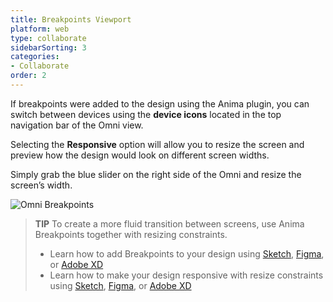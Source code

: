 ```yaml
---
title: Breakpoints Viewport
platform: web
type: collaborate
sidebarSorting: 3
categories: 
- Collaborate
order: 2
---
```


If breakpoints were added to the design using the Anima plugin, you can switch between devices using the **device icons** located in the top navigation bar of the Omni view.

Selecting the **Responsive** option will allow you to resize the screen and preview how the design would look on different screen widths.

Simply grab the blue slider on the right side of the Omni and resize the screen’s width.

![Omni Breakpoints](https://s3.amazonaws.com/animaapp/docs/web-app/Anima%204%20-%20Play%20responsive%20opt.gif)

>**TIP**
> To create a more fluid transition between screens, use Anima Breakpoints together with resizing constraints.
>-   Learn how to add Breakpoints to your design using [Sketch](https://docs.animaapp.com/v3/sketch/prototype/breakpoints.html), [Figma](/v3/figma/prototype/layout.html), or [Adobe XD](https://docs.animaapp.com/v3/adobe-xd/prototype/breakpoints.html)
>-   Learn how to make your design responsive with resize constraints using [Sketch](https://docs.animaapp.com/v3/sketch/prototype/breakpoints.html), [Figma](https://docs.animaapp.com/v3/sketch/prototype/breakpoints.html), or [Adobe XD](https://blog.animaapp.com/create-responsive-adobe-xd-prototypes-using-anima-5cece0db883c)
>
